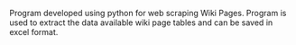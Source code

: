 Program developed using python for web scraping Wiki Pages. 
Program is used to extract the data available wiki page tables and can be saved in excel format.
